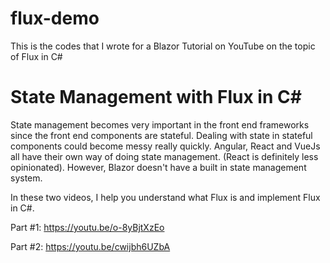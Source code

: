 # flux-demo
This is the codes that I wrote for a Blazor Tutorial on YouTube on the topic of Flux in C#

# State Management with Flux in C# 
State management becomes very important in the front end frameworks since the front end components are stateful. Dealing with state in stateful components could become messy really quickly. Angular, React and VueJs all have their own way of doing state management. (React is definitely less opinionated). However, Blazor doesn't have a built in state management system.

In these two videos, I help you understand what Flux is and implement Flux in C#.

Part #1: https://youtu.be/o-8yBjtXzEo

Part #2: https://youtu.be/cwijbh6UZbA



